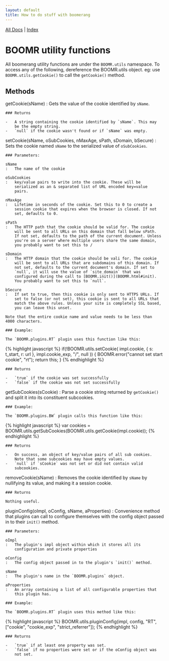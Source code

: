 ```yaml
---
layout: default
title: How to do stuff with boomerang
---
```


[All Docs](../) | [Index](index.html)

BOOMR utility functions
=======================

All boomerang utility functions are under the `BOOMR.utils` namespace.
To access any of the following, dereference the BOOMR.utils object. eg:
use `BOOMR.utils.getCookie()` to call the `getCookie()` method.

Methods
-------

getCookie(sName)
:   Gets the value of the cookie identified by `sName`.

    ### Returns

    -   A string containing the cookie identified by `sName`. This may
        be the empty string.
    -   `null` if the cookie wasn't found or if `sName` was empty.

setCookie(sName, oSubCookies, nMaxAge, sPath, sDomain, bSecure)
:   Sets the cookie named `sName` to the serialized value of
    `oSubCookies`.

    ### Parameters:

    sName
    :   The name of the cookie

    oSubCookies
    :   key/value pairs to write into the cookie. These will be
        serialized as an & separated list of URL encoded key=value
        pairs.

    nMaxAge
    :   Lifetime in seconds of the cookie. Set this to 0 to create a
        session cookie that expires when the browser is closed. If not
        set, defaults to 0.

    sPath
    :   The HTTP path that the cookie should be valid for. The cookie
        will be sent to all URLs on this domain that fall below sPath.
        If not set, defaults to the path of the current document. Unless
        you're on a server where multiple users share the same domain,
        you probably want to set this to /

    sDomain
    :   The HTTP domain that the cookie should be vali for. The cookie
        will be sent to all URLs that are subdomains of this domain. If
        not set, defaults to the current document's domain. If set to
        `null`, it will use the value of `site_domain` that was
        configured during the call to [BOOMR.init()](BOOMR.html#init).
        You probably want to set this to `null`.

    bSecure
    :   If set to true, then this cookie is only sent to HTTPS URLs. If
        set to false (or not set), this cookie is sent to all URLs that
        match the above rules. Unless your site is completely SSL based,
        you can leave this unset.

    Note that the entire cookie name and value needs to be less than
    4000 characters.

    ### Example:

    The `BOOMR.plugins.RT` plugin uses this function like this:

{% highlight javascript %}
        if(!BOOMR.utils.setCookie(
                    impl.cookie,
                    { s: t_start, r: url },
                    impl.cookie_exp,
                    "/",
                    null
                )) {
            BOOMR.error("cannot set start cookie", "rt");
            return this;
        }
{% endhighlight %}

    ### Returns

    -   `true` if the cookie was set successfully
    -   `false` if the cookie was not set successfully

getSubCookies(sCookie)
:   Parse a cookie string returned by `getCookie()` and split it into
    its constituent subcookies.

    ### Example:

    The `BOOMR.plugins.BW` plugin calls this function like this:

{% highlight javascript %}
        var cookies = BOOMR.utils.getSubCookies(BOOMR.utils.getCookie(impl.cookie));
{% endhighlight %}

    ### Returns

    -   On success, an object of key/value pairs of all sub cookies.
        Note that some subcookies may have empty values.
    -   `null` if `sCookie` was not set or did not contain valid
        subcookies.

removeCookie(sName)
:   Removes the cookie identified by `sName` by nullifying its value,
    and making it a session cookie.

    ### Returns

    Nothing useful.

pluginConfig(oImpl, oConfig, sName, aProperties)
:   Convenience method that plugins can call to configure themselves
    with the config object passed in to their `init()` method.

    ### Parameters:

    oImpl
    :   The plugin's impl object within which it stores all its
        configuration and private properties

    oConfig
    :   The config object passed in to the plugin's `init()` method.

    sName
    :   The plugin's name in the `BOOMR.plugins` object.

    aProperties
    :   An array containing a list of all configurable properties that
        this plugin has.

    ### Example:

    The `BOOMR.plugins.RT` plugin uses this method like this:

{% highlight javascript %}
        BOOMR.utils.pluginConfig(impl, config, "RT", ["cookie", "cookie_exp", "strict_referrer"]);
{% endhighlight %}

    ### Returns

    -   `true` if at least one property was set.
    -   `false` if no properties were set or if the oConfig object was
        not set.
